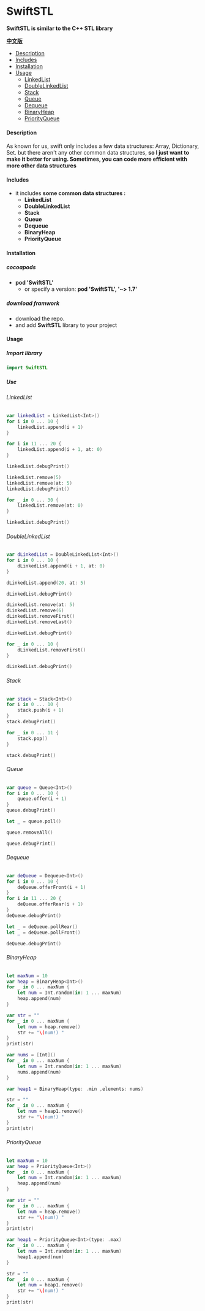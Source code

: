 # SwiftSTL
**SwiftSTL is similar to the C++ STL library**



**[中文版](https://github.com/TsinHzl/SwiftSTL/blob/main/README-zh.md)**



- [Description](#Description)
- [Includes](#Includes)
- [Installation](#Installation)
- [Usage](#Usage)
  - [LinkedList](#LinkedList)
  - [DoubleLinkedList](#DoubleLinkedList)
  - [Stack](#Stack)
  - [Queue](#Queue)
  - [Dequeue](#Dequeue)
  - [BinaryHeap](#BinaryHeap)
  - [PriorityQueue](#PriorityQueue)



#### Description

As known for us, swift only includes a few data structures: Array, Dictionary, Set. but there aren't any other common data structures, **so I just want to make it better for using.  Sometimes, you can code more efficient with more other data structures**

#### Includes

- it includes **some common data structures :**
  - **LinkedList**
  - **DoubleLinkedList**
  - **Stack**
  - **Queue**
  - **Dequeue**
  - **BinaryHeap**
  - **PriorityQueue**

#### Installation

##### cocoapods

- **pod 'SwiftSTL'**
  - or specify a version:  **pod 'SwiftSTL', '~> 1.7'**


##### download framwork

- download the repo.
- and add **SwiftSTL** library to your project

#### Usage

##### Import library

```swift
import SwiftSTL
```



##### Use

###### LinkedList

```swift
var linkedList = LinkedList<Int>()
for i in 0 ... 10 {
    linkedList.append(i + 1)
}

for i in 11 ... 20 {
    linkedList.append(i + 1, at: 0)
}

linkedList.debugPrint()

linkedList.remove(5)
linkedList.remove(at: 5)
linkedList.debugPrint()

for _ in 0 ... 30 {
    linkedList.remove(at: 0)
}

linkedList.debugPrint()
```



###### DoubleLinkedList

```swift
var dLinkedList = DoubleLinkedList<Int>()
for i in 0 ... 10 {
    dLinkedList.append(i + 1, at: 0)
}

dLinkedList.append(20, at: 5)

dLinkedList.debugPrint()

dLinkedList.remove(at: 5)
dLinkedList.remove(6)
dLinkedList.removeFirst()
dLinkedList.removeLast()

dLinkedList.debugPrint()

for _ in 0 ... 10 {
    dLinkedList.removeFirst()
}

dLinkedList.debugPrint()
```



###### Stack

```swift
var stack = Stack<Int>()
for i in 0 ... 10 {
    stack.push(i + 1)
}
stack.debugPrint()

for _ in 0 ... 11 {
    stack.pop()
}

stack.debugPrint()
```



###### Queue

```swift
var queue = Queue<Int>()
for i in 0 ... 10 {
    queue.offer(i + 1)
}
queue.debugPrint()

let _ = queue.poll()

queue.removeAll()

queue.debugPrint()
```



###### Dequeue

```swift
var deQueue = Dequeue<Int>()
for i in 0 ... 10 {
    deQueue.offerFront(i + 1)
}
for i in 11 ... 20 {
    deQueue.offerRear(i + 1)
}
deQueue.debugPrint()

let _ = deQueue.pollRear()
let _ = deQueue.pollFront()

deQueue.debugPrint()
```



###### BinaryHeap

```swift
let maxNum = 10
var heap = BinaryHeap<Int>()
for _ in 0 ... maxNum {
    let num = Int.random(in: 1 ... maxNum)
    heap.append(num)
}

var str = ""
for _ in 0 ... maxNum {
    let num = heap.remove()
    str += "\(num!) "
}
print(str)

var nums = [Int]()
for _ in 0 ... maxNum {
    let num = Int.random(in: 1 ... maxNum)
    nums.append(num)
}

var heap1 = BinaryHeap(type: .min ,elements: nums)

str = ""
for _ in 0 ... maxNum {
    let num = heap1.remove()
    str += "\(num!) "
}
print(str)
```



###### PriorityQueue

```swift
let maxNum = 10
var heap = PriorityQueue<Int>()
for _ in 0 ... maxNum {
    let num = Int.random(in: 1 ... maxNum)
    heap.append(num)
}

var str = ""
for _ in 0 ... maxNum {
    let num = heap.remove()
    str += "\(num!) "
}
print(str)

var heap1 = PriorityQueue<Int>(type: .max)
for _ in 0 ... maxNum {
    let num = Int.random(in: 1 ... maxNum)
    heap1.append(num)
}

str = ""
for _ in 0 ... maxNum {
    let num = heap1.remove()
    str += "\(num!) "
}
print(str)
```

